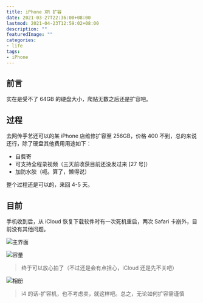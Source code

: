 ```yaml
---
title: iPhone XR 扩容
date: 2021-03-27T22:36:00+08:00
lastmod: 2021-04-23T12:59:02+08:00
description: ""
featuredImage: ""
categories:
- life
tags:
- iPhone
---
```


## 前言

实在是受不了 64GB 的硬盘大小，爬贴无数之后还是扩容吧。

## 过程

去网传手艺还可以的某 iPhone 店维修扩容至 256GB，价格 400 不到，总的来说还行，除了硬盘其他费用用途如下：

- 自费寄
- 可支持全程录视频（三天前收获目前还没发过来 [27 号]）
- 加防水胶（呃。算了，懒得说）

整个过程还是可以的，来回 4-5 天。

## 目前

手机收到后，从 iCloud 恢复下载软件时有一次死机重启，两次 Safari 卡崩外，目前没有其他问题。

![主界面](https://cdn.zggsong.cn/2021/03/27/0325e373ec5a3.png)

![容量](https://cdn.zggsong.cn/2021/03/27/339bc5e515113.png)

> 终于可以放心拍了（不过还是会有点担心，iCloud 还是先不关吧）

![相册](https://cdn.zggsong.cn/2021/03/27/86e0b8164d1b4.png)

> i4 的话-扩容机，也不考虑卖，就这样吧。总之，无论如何扩容需谨慎
